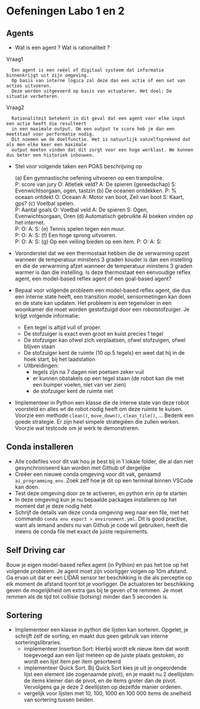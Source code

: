 # Oefeningen Labo 1 en 2

## Agents

- Wat is een agent ? Wat is rationaliteit ?

Vraag1

      Een agent is een reëel of digitaal systeem dat informatie binnenkrijgt uit zijn omgeving.
      Op basis van interne logica zal deze dan een actie of een set van acties uitvoeren.
      Deze worden uitgevoerd op basis van actuatoren. Het doel: De situatie verbeteren.


Vraag2

      Rationaliteit betekent in dit geval dat een agent voor elke input een actie heeft die resulteert
      in een maximale output. Om een output te score heb je dan een meetstaaf voor performatie nodig.
      Dit noemen we de doelfunctie. Het is natuurlijk vanzelfsprekend dat als men elke keer een maximale 
      output moeten vinden dat dit zorgt voor een hoge werklast. We kunnen dus beter een historiek inbouwen.  

- Stel voor volgende taken een POAS beschrijving op

    (a) Een gymnastische oefening uitvoeren op een trampoline.  
          P: score van jury
          O: Atletiek veld?
          A: De spieren (gereedschap)
          S: Evenwichtsorgaan, ogen, tastzin
    (b) De oceanen ontdekken. 
          P: % oceaan ontdekt
          O: Oceaan
          A: Motor van boot, Zeil van boot
          S: Kaart, gps?
    (c) Voetbal spelen.  
          P: Aantal goals
          O: Voetbal veld
          A: De spieren
          S: Ogen, Evenwichtsorgaan, Oren
    (d) Automatisch gebruikte AI boeken vinden op het internet.  
          P: 
          O: 
          A: 
          S:
    (e) Tennis spelen tegen een muur.  
          P: 
          O: 
          A: 
          S:
    (f) Een hoge sprong uitvoeren.  
          P: 
          O: 
          A: 
          S:
    (g) Op een veiling bieden op een item.
          P: 
          O: 
          A: 
          S:
- Veronderstel dat we een thermostaat hebben die de verwarming opzet wanneer de temperatuur minstens 3 graden kouder is dan een instelling en die de verwarming afzet wanneer de temperatuur minstens 3 graden warmer is dan die instelling. Is deze thermostaat een eenvoudige reflex agent, een model-based reflex agent of een goal-based agent? 
- Bepaal voor volgende probleem een model-based reflex agent, die dus een interne state heeft, een transition model, sensormetingen kan doen en de state kan updaten. Het probleem is een tegenvloer in een woonkamer die moet worden gestofzuigd door een robotstofzuiger. Je krijgt volgende informatie:
    - Een tegel is altijd vuil of proper.
    - De stofzuiger is exact even groot en kuist precies 1 tegel
    - De stofzuiger kan ofwel zich verplaatsen, ofwel stofzuigen, ofwel blijven staan
    - De stofzuiger kent de ruimte (10 op 5 tegels) en weet dat hij in de hoek start, bij het laadstation
    - Uitbreidingen:
        - tegels zijn na 7 dagen niet poetsen zeker vuil
        - er kunnen obstakels op een tegel staan (de robot kan die met een bumper voelen, niet van ver zien)
        - de stofzuiger kent de ruimte niet
- Implementeer in Python een klasse die de interne state van deze robot voorsteld en alles wt de robot nodig heeft om deze ruimte te kuisen. Voorzie een methode `clean()`, `move_down()`, `clean_tile()`, ... Bedenk een goede strategie. Er zijn heel simpele strategiëen die zullen werken. Voorzie wat testcode om je werk te demonstreren.

## Conda installeren
- Alle codefiles voor dit vak hou je best bij in 1 lokale folder, die al dan niet gesynchroniseerd kan worden met Github of dergelijke
- Creëer een nieuwe conda omgeving voor dit vak, genaamd `ai_programming_env`. Zoek zelf hoe je dit op een terminal binnen VSCode kan doen.
- Test deze omgeving door ze te activeren, en python erin op te starten
- In deze omgeving kun je nu bepaalde packages installeren op het moment dat je deze nodig hebt
- Schrijf de details van deze conda omgeving weg naar een file, met het commando `conda env export > environment.yml`. Dit is good practise, want als iemand anders nu van Github je code wil gebruiken, heeft die ineens de conda file met exact de juiste requirements.

## Self Driving car
Bouw je eigen model-based reflex agent (in Python) en pas het toe op het volgende probleem. Je agent moet zijn voorligger volgen op 10m afstand. Ga ervan uit dat er een LIDAR sensor ter beschikking is die als perceptie op elk moment de afstand toont tot je voorligger. De actuatoren ter beschikking geven de mogelijkheid om extra gas bij te geven of te remmen. Je moet remmen als de tijd tot collisie (botsing) minder dan 5 seconden is.

## Sortering

- Implementeer een klasse in python die lijsten kan sorteren. Opgelet, je schrijft zelf de sorting, en maakt dus geen gebruik van interne sorteringslibraries.
    - implementeer Insertion Sort: Hierbij wordt elk nieuw item dat wordt toegevoegd aan een lijst meteen op de juiste plaats gestoken, zo wordt een lijst item per item gesorteerd
    - implementeer Quick Sort. Bij Quick Sort kies je uit je ongeordende lijst een element (de zogenaamde pivot), en je maakt nu 2 deellijsten: de items kleiner dan de pivot, en de items groter dan de pivot. Vervolgens ga je deze 2 deellijsten op dezelfde manier ordenen.
    - vergelijk voor lijsten met 10, 100, 1000 en 100 000 items de snelheid van sortering tussen beiden.

